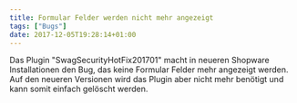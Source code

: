 ```yaml
---
title: Formular Felder werden nicht mehr angezeigt
tags: ["Bugs"]
date: 2017-12-05T19:28:14+01:00
---
```


Das Plugin "SwagSecurityHotFix201701" macht in neueren Shopware Installationen den Bug, das keine Formular Felder mehr angezeigt werden.
Auf den neueren Versionen wird das Plugin aber nicht mehr benötigt und kann somit einfach gelöscht werden.
